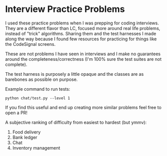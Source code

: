 # Interview Practice Problems

I used these practice problems when I was prepping for coding interviews. They are a different flavor than LC, focused more around real life problems, instead of "trick" algorithms. Sharing them and the test harnesses I made along the way because I found few resources for practicing for things like the CodeSignal screens.

These are not problems I have seen in interviews and I make no guarantees around the completeness/correctness (I'm 100% sure the test suites are not complete).

The test harness is purposely a little opaque and the classes are as barebones as possible on purpose.

Example command to run tests:

```
python chat/test.py --level 1
```

If you find this useful and end up creating more similar problems feel free to open a PR!

A subjective ranking of difficulty from easiest to hardest (but ymmv):

1. Food delivery
2. Bank ledger
3. Chat
4. Inventory management
